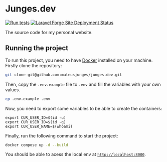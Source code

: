 # Junges.dev


[![Run tests](https://github.com/mateusjunges/junges.dev/actions/workflows/run-tests.yml/badge.svg)](https://github.com/mateusjunges/junges.dev/actions/workflows/run-tests.yml)
[![Laravel Forge Site Deployment Status](https://img.shields.io/endpoint?url=https%3A%2F%2Fforge.laravel.com%2Fsite-badges%2Fed303015-52a2-4087-b19d-ba612fff6441%3Fdate%3D1%26commit%3D1&style=flat)](https://forge.laravel.com)


The source code for my personal website.

## Running the project

To run this project, you need to have [Docker](https://www.docker.com/) installed on your machine. Firstly clone the repository:

```sh
git clone git@github.com:mateusjunges/junges.dev.git
```
Then, copy the `.env.example` file to `.env` and fill the variables with your own values.

```sh
cp .env.example .env
```

Now, you need to export some variables to be able to create the containers:
```shell
export CUR_USER_ID=$(id -u)
export CUR_USER_ID=$(id -g)
export CUR_USER_NAME=$(whoami)
```

Finally, run the following command to start the project:

```sh
docker compose up -d --build
```

You should be able to acess the local env at [`http://localhost:8000`](http://localhost:8000).
